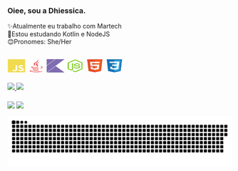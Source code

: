 ### Oiee, sou a Dhiessica.

<p>✨Atualmente eu trabalho com Martech <br> 
   🎈Estou estudando Kotlin e NodeJS <br>
   😊Pronomes: She/Her
</p>
<div style="display: inline_block"><br>
  <img align="center" alt="Dhie-Js" height="30" width="40" src="https://raw.githubusercontent.com/devicons/devicon/master/icons/javascript/javascript-plain.svg">
  <img align="center" alt="Dhie-Java" height="30" width="40" src="https://raw.githubusercontent.com/devicons/devicon/master/icons/java/java-plain.svg">
  <img align="center" alt="Dhie-Kotlin" height="30" width="40" src="https://raw.githubusercontent.com/devicons/devicon/master/icons/kotlin/kotlin-plain.svg">
  <img align="center" alt="Dhie-NodeJS" height="30" width="40" src="https://raw.githubusercontent.com/devicons/devicon/master/icons/nodejs/nodejs-plain.svg">
  <img align="center" alt="Dhie-HTML" height="30" width="40" src="https://raw.githubusercontent.com/devicons/devicon/master/icons/html5/html5-original.svg">
  <img align="center" alt="Dhie-CSS" height="30" width="40" src="https://raw.githubusercontent.com/devicons/devicon/master/icons/css3/css3-original.svg">
</div>

  ###
  
<div align="left">
  <a href="https://github.com/dhiessica">
  <img height="180em" src="https://github-readme-stats.vercel.app/api?username=dhiessica&show_icons=true&theme=dark&include_all_commits=true&count_private=true"/>
  <img height="180em" src="https://github-readme-stats.vercel.app/api/top-langs/?username=dhiessica&layout=compact&langs_count=7&theme=dark"/>
</div>

  ###
  
<div> 
  <a href="https://instagram.com/dhidhiessy" target="_blank"><img src="https://img.shields.io/badge/-Instagram-%23E4405F?style=for-the-badge&logo=instagram&logoColor=white" target="_blank"></a>
  <a href="https://www.linkedin.com/in/dhiessica-plaster-moreira" target="_blank"><img src="https://img.shields.io/badge/-LinkedIn-%230077B5?style=for-the-badge&logo=linkedin&logoColor=white" target="_blank"></a> 
  
  ![Snake animation](https://github.com/dhiessica/dhiessica/blob/output/github-contribution-grid-snake.svg)
  
</div>
